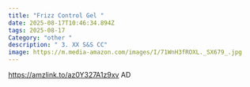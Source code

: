 ```yaml
---
title: "Frizz Control Gel "
date: 2025-08-17T10:46:34.894Z
tags: 2025-08-17
Category: "other "
description: " 3. XX S&S CC"
image: https://m.media-amazon.com/images/I/71WnH3fROXL._SX679_.jpg
---
```

https://amzlink.to/az0Y327A1z9xv   AD